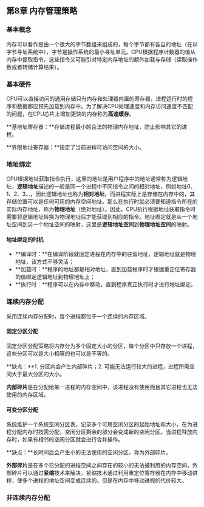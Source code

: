 ## 第8章 内存管理策略

### 基本概念

内存可以看作是由一个很大的字节数组来组成的，每个字节都有各自的地址（在以字节寻址系统中），字节是操作系统的最小寻址单元。CPU根据程序计数器的值从内存中提取指令，这些指令又可能引对特定内存地址的额外加载与存储（读取操作数或者转储计算结果）。

### 基本硬件

CPU可以直接访问的通用存储只有内存和处理器内置的寄存器，进程运行时的程序和数据都应预先加载到内存中。为了解决CPU处理速度和内存访问速度不匹配的问题，在CPU芯片上增加更快的内存称为**高速缓存**。

**基地址寄存器：**存储进程最小的合法的物理内存地址，防止影响其它的进程。

**界限地址寄存器：**指定了当前进程可访问空间的大小。

### 地址绑定

CPU根据地址获取指令执行，这里的地址是用户程序中的地址通常称为逻辑地址，**逻辑地址**描述的一般是同一个进程中不同指令之间的相对地址，例如地址0、1、2、3...，因此逻辑地址也称为**相对地址**。而进程实际上是存储在内存中的，其存储位置可以是任何可用的内存空间地址。那么在执行时就必须要知道指令所在的实际内存地址，称为**物理地址**（绝对地址）。因此，CPU执行根据地址获取指令时需要将逻辑地址转换为物理地址后才能获取到相应的指令。地址绑定就是从一个地址空间到另一个地址空间的映射，这里是**逻辑地址空间**到**物理地址空间**的映射。

#### 地址绑定的时机

* **编译时：**在编译阶段就固定进程在内存中的驻留地址，逻辑地址就是物理地址，该方式不够灵活；
* **加载时：**程序的地址都是相对地址，直到加载程序时才根据重定位寄存器的值绑定逻辑地址到物理地址上；
* **执行时：**程序可以在内存中移动，直到程序真正执行时才进行地址绑定。

### 连续内存分配

采用连续内存分配时，每个进程都位于一个连续的内存区域。

#### 固定分区分配

固定分区分配策略将内存分为多个固定大小的分区，每个分区中只存放一个进程，这些分区可以是大小相等的也可以是不等的。

**缺点：**1. 分区内会产生内部碎片；2. 可能无法运行较大的进程，进程所需空间大于最大分区的大小。

**内部碎片**是在分配给某一进程的内存空间中，该进程没有使用而且其它进程也无法使用的内存区域。

#### 可变分区分配

系统维护一个系统空闲分区表，记录多个可用空闲分区的起始地址和大小，在为进程分配内存时按需分配，空闲分区剩余的部分会变成新的空闲分区。当进程释放内存时，如果有相邻的空闲分区就会进行合并操作。

**缺点：**长时间后会产生小的无法使用的空闲分区，称为外部碎片。

**外部碎片**是在多个已分配的进程空间之间存在的较小的无法被利用的内存空间，外部碎片可以通过**紧缩**技术来解决，紧缩技术通过利用重定位寄存器在内存中移动进程，使多个进程的地址空间变成连续的。但是在内存中移动进程的代价较大。

### 非连续内存分配



